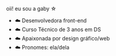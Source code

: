 oii! eu sou a gaby ☆ 


- ☁️ Desenvolvedora front-end
- ☁️ Curso Técnico de 3 anos em DS
- ☁️ Apaixonada por design gráfico/web 
- ☁️ Pronomes: ela/dela 

